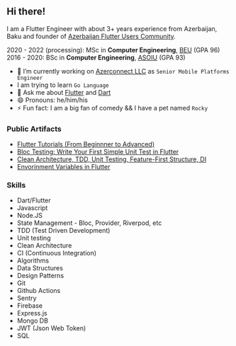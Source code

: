 ## Hi there!


I am a Flutter Engineer with about 3+ years experience from Azerbaijan, Baku and founder of [Azerbaijan Flutter Users Community](https://www.facebook.com/groups/225232131679922/).

2020 - 2022 (processing): MSc in **Computer Engineering**, [BEU](http://www.beu.edu.az/en) (GPA 96) </br>
2016 - 2020: BSc in **Computer Engineering**, [ASOIU](http://www.asoiu.edu.az/en) (GPA 93)


- 🔭 I’m currently working on [Azerconnect LLC](https://github.com/AzDigitalLab) as `Senior Mobile Platforms Engineer`
- I am trying to learn `Go Language`
- 💬 Ask me about [Flutter](https://github.com/flutter/flutter) and [Dart](https://github.com/dart-lang)
- 😄 Pronouns: he/him/his
- ⚡ Fun fact: I am a big fan of comedy && I have a pet named `Rocky`

### Public Artifacts
- [Flutter Tutorials (From Beginnner to Advanced)](https://www.youtube.com/playlist?list=PLKLWpjPq8LfiRzB_GIQhld7Pz8UmvChOQ)
- [Bloc Testing: Write Your First Simple Unit Test in Flutter](https://medium.com/flutter-community/bloc-testing-write-your-first-simple-unit-test-in-flutter-1eee1d1642aa)
- [Clean Architecture, TDD, Unit Testing, Feature-First Structure, DI](https://www.youtube.com/watch?v=EVMH6HBMxY8&t=1964s)
- [Envorinment Variables in Flutter](https://www.youtube.com/watch?v=hGGGGoVLIHY)

### Skills
- Dart/Flutter
- Javascript
- Node.JS
- State Management - Bloc, Provider, Riverpod, etc
- TDD (Test Driven Development)
- Unit testing
- Clean Architecture
- CI (Continuous Integration)
- Algorithms
- Data Structures
- Design Patterns
- Git
- Github Actions
- Sentry
- Firebase
- Express.js
- Mongo DB
- JWT (Json Web Token)
- SQL




